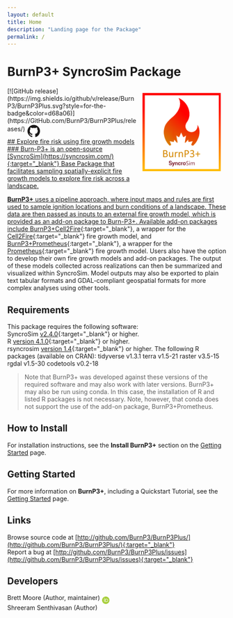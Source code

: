 ```yaml
---
layout: default
title: Home
description: "Landing page for the Package"
permalink: /
---
```


# **BurnP3+** SyncroSim Package
<img align="right" style="padding: 13px" width="180" src="assets/images/logo/burnP3Plus-sticker.png">
[![GitHub release](https://img.shields.io/github/v/release/BurnP3/BurnP3Plus.svg?style=for-the-badge&color=d68a06)](https://GitHub.com/BurnP3/BurnP3Plus/releases/)    <a href="https://github.com/BurnP3/BurnP3Plus"><img align="middle" style="padding: 1px" width="30" src="assets/images/logo/github-trans2.png">
<br>
## Explore fire risk using fire growth models
### Burn-P3+ is an open-source [SyncroSim](https://syncrosim.com/){:target="_blank"} Base Package that facilitates sampling spatially-explicit fire growth models to explore fire risk across a landscape.


**BurnP3+** uses a pipeline approach, where input maps and rules are first used to sample ignition locations and burn conditions of a landscape. These data are then passed as inputs to an external fire growth model, which is provided as an add-on package to Burn-P3+. Available add-on packages include [BurnP3+Cell2Fire](https://github.com/cell2fire/Cell2Fire){:target="_blank"}, a wrapper for the [Cell2Fire](https://github.com/cell2fire/Cell2Fire){:target="_blank"} fire growth model, and [BurnP3+Prometheus](https://github.com/BurnP3/BurnP3PlusPrometheus){:target="_blank"}, a wrapper for the [Prometheus](https://firegrowthmodel.ca/pages/prometheus_overview_e.html){:target="_blank"} fire growth model. Users also have the option to develop their own fire growth models and add-on packages. The output of these models collected across realizations can then be summarized and visualized within SyncroSim. Model outputs may also be exported to plain text tabular formats and GDAL-compliant geospatial formats for more complex analyses using other tools.

## Requirements

This package requires the following software:<br>
SyncroSim [v2.4.0](https://syncrosim.com/download/){:target="_blank"} or higher.
<br>
R [version 4.1.0](https://www.r-project.org/){:target="_blank"} or higher.
<br>
rsyncrosim [version 1.4](){:target="_blank"} or higher.
The following R packages (available on CRAN):
tidyverse v1.3.1
terra v1.5-21
raster v3.5-15
rgdal v1.5-30
codetools v0.2-18
<br>
> Note that BurnP3+ was developed against these versions of the required software and may also work with later versions. 
> BurnP3+ may also be run using conda. In this case, the installation of R and listed R packages is not necessary. Note, however, that conda does not support the use of the add-on package, BurnP3+Prometheus. 

## How to Install

For installation instructions, see the **Install BurnP3+** section on the [Getting Started](https://burnp3.github.io/BurnP3Plus/getting_started.html) page.

## Getting Started

For more information on **BurnP3+**, including a Quickstart Tutorial, see the [Getting Started](https://burnp3.github.io/BurnP3Plus/getting_started.html) page.

## Links

Browse source code at
[http://github.com/BurnP3/BurnP3Plus/](http://github.com/BurnP3/BurnP3Plus/){:target="_blank"}
<br>
Report a bug at
[http://github.com/BurnP3/BurnP3Plus/issues](http://github.com/BurnP3/BurnP3Plus/issues){:target="_blank"}

## Developers

Brett Moore (Author, maintainer) <a href="https://orcid.org/0000-0002-9456-8435" target="_blank"><img align="middle" style="padding: 0.5px" width="17" src="assets/images/ORCID.png"></a>
<br>
Shreeram Senthivasan (Author)
<br>

